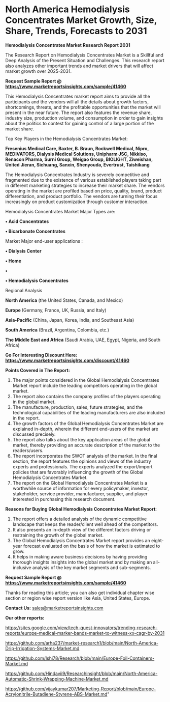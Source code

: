 # North America Hemodialysis Concentrates Market Growth, Size, Share, Trends, Forecasts to 2031

<strong>Hemodialysis Concentrates Market Research Report 2031</strong>

The Research Report on Hemodialysis Concentrates Market is a Skillful and Deep Analysis of the Present Situation and Challenges. This research report also analyzes other important trends and market drivers that will affect market growth over 2025-2031.

<strong>Request Sample Report @ <a href=https://www.marketreportsinsights.com/sample/41460>https://www.marketreportsinsights.com/sample/41460</a></strong>

This Hemodialysis Concentrates market report aims to provide all the participants and the vendors will all the details about growth factors, shortcomings, threats, and the profitable opportunities that the market will present in the near future. The report also features the revenue share, industry size, production volume, and consumption in order to gain insights about the politics to contest for gaining control of a large portion of the market share.

Top Key Players in the Hemodialysis Concentrates Market:

<strong>Fresenius Medical Care, Baxter, B. Braun, Rockwell Medical, Nipro, MEDIVATORS, Dialysis Medical Solutions, Unipharm JSC, Nikkiso, Renacon Pharma, Surni Group, Weigao Group, BIOLIGHT, Ziweishan, United Jieran, Sichuang, Sanxin, Shenyouda, Evertrust, Taishikang</strong>

The Hemodialysis Concentrates Industry is severely competitive and fragmented due to the existence of various established players taking part in different marketing strategies to increase their market share. The vendors operating in the market are profiled based on price, quality, brand, product differentiation, and product portfolio. The vendors are turning their focus increasingly on product customization through customer interaction.

Hemodialysis Concentrates Market Major Types are:

<strong>•  Acid Concentrates

•  Bicarbonate Concentrates</strong>

Market Major end-user applications :

<strong>•  Dialysis Center

•  Home

•  

•  Hemodialysis Concentrates</strong>

Regional Analysis

</u><strong><b>North America</b></strong> (the United States, Canada, and Mexico)

<strong><b>Europe </b></strong>(Germany, France, UK, Russia, and Italy)

<strong><b>Asia-Pacific</b></strong> (China, Japan, Korea, India, and Southeast Asia)

<strong><b>South America</b></strong> (Brazil, Argentina, Colombia, etc.)

<strong><b>The Middle East and Africa</b></strong> (Saudi Arabia, UAE, Egypt, Nigeria, and South Africa)

<strong>Go For Interesting Discount Here: <a href=https://www.marketreportsinsights.com/discount/41460>https://www.marketreportsinsights.com/discount/41460</a></strong>

<strong>Points Covered in The Report:</strong>
<ol>
  <li>The major points considered in the Global Hemodialysis Concentrates Market report include the leading competitors operating in the global market.</li>
  <li>The report also contains the company profiles of the players operating in the global market.</li>
  <li>The manufacture, production, sales, future strategies, and the technological capabilities of the leading manufacturers are also included in the report.</li>
  <li>The growth factors of the Global Hemodialysis Concentrates Market are explained in-depth, wherein the different end-users of the market are discussed precisely.</li>
  <li>The report also talks about the key application areas of the global market, thereby providing an accurate description of the market to the readers/users.</li>
  <li>The report incorporates the SWOT analysis of the market. In the final section, the report features the opinions and views of the industry experts and professionals. The experts analyzed the export/import policies that are favorably influencing the growth of the Global Hemodialysis Concentrates Market.</li>
  <li>The report on the Global Hemodialysis Concentrates Market is a worthwhile source of information for every policymaker, investor, stakeholder, service provider, manufacturer, supplier, and player interested in purchasing this research document.</li>
</ol>
<strong>Reasons for Buying Global Hemodialysis Concentrates Market Report:</strong>

<ol>
  <li>The report offers a detailed analysis of the dynamic competitive landscape that keeps the reader/client well ahead of the competitors.</li>
  <li>It also presents an in-depth view of the different factors driving or restraining the growth of the global market.</li>
  <li>The Global Hemodialysis Concentrates Market report provides an eight-year forecast evaluated on the basis of how the market is estimated to grow.</li>
  <li>It helps in making aware business decisions by having providing thorough insights insights into the global market and by making an all-inclusive analysis of the key market segments and sub-segments.</li>
</ol>
<strong>Request Sample Report @ <a href=https://www.marketreportsinsights.com/sample/41460>https://www.marketreportsinsights.com/sample/41460</a></strong>


Thanks for reading this article; you can also get individual chapter wise section or region wise report version like Asia, United States, Europe.

<strong>Contact Us:</strong>
sales@marketreportsinsights.com

<strong>Our other reports:</strong>

<a href=https://sites.google.com/view/tech-quest-innovators/trending-research-reports/europe-medical-marker-bands-market-to-witness-xx-cagr-by-2031>https://sites.google.com/view/tech-quest-innovators/trending-research-reports/europe-medical-marker-bands-market-to-witness-xx-cagr-by-2031</a>

<a href=https://github.com/arha237/market-research1/blob/main/North-America-Drip-Irrigation-Systems-Market.md>https://github.com/arha237/market-research1/blob/main/North-America-Drip-Irrigation-Systems-Market.md</a>

<a href=https://github.com/Ishi78/Research/blob/main/Europe-Foil-Containers-Market.md>https://github.com/Ishi78/Research/blob/main/Europe-Foil-Containers-Market.md</a>

<a href=https://github.com/Hindavii9/Researchinsight/blob/main/North-America-Automatic-Shrink-Wrapping-Machine-Market.md>https://github.com/Hindavii9/Researchinsight/blob/main/North-America-Automatic-Shrink-Wrapping-Machine-Market.md</a>

<a href=https://github.com/vijaykumar207/Marketing-Report/blob/main/Europe-Acrylonitrile-Butadiene-Styrene-ABS-Market.md>https://github.com/vijaykumar207/Marketing-Report/blob/main/Europe-Acrylonitrile-Butadiene-Styrene-ABS-Market.md</a>"
